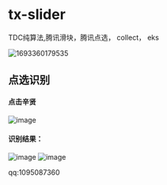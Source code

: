 # tx-slider
TDC纯算法,腾讯滑块，腾讯点选， collect， eks

![1693360179535](https://github.com/dongshixiaohehe/tx-slider/assets/46911146/6e3f6e1d-6bfd-43c4-8453-25fb06d9c678)


## 点选识别
#### 点击辛贤
![image](https://github.com/dongshixiaohehe/tx-slider/assets/46911146/9168c746-78b4-4b9b-8a5a-9fee2373de4d)
#### 识别结果：
![image](https://github.com/dongshixiaohehe/tx-slider/assets/46911146/94fbbb42-c82c-4368-a2cf-a0988d8efd9e)
![image](https://github.com/dongshixiaohehe/tx-slider/assets/46911146/cc36751e-dd4d-4ebe-97f2-bbaa66888495)

qq:1095087360



